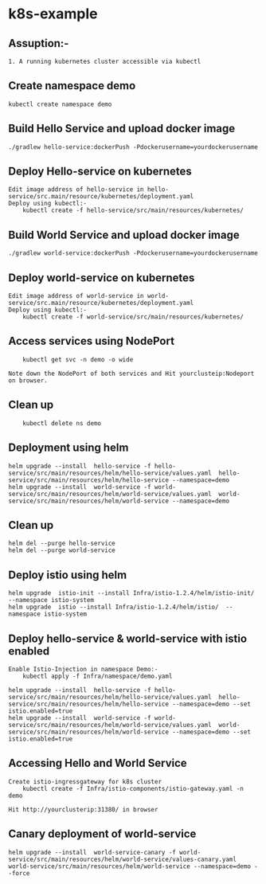 # k8s-example

## Assuption:-

    1. A running kubernetes cluster accessible via kubectl

## Create namespace demo

    kubectl create namespace demo

## Build Hello Service and upload docker image

    ./gradlew hello-service:dockerPush -Pdockerusername=yourdockerusername

## Deploy Hello-service on kubernetes

    Edit image address of hello-service in hello-service/src.main/resource/kubernetes/deployment.yaml
    Deploy using kubectl:-
        kubectl create -f hello-service/src/main/resources/kubernetes/

## Build World Service and upload docker image

    ./gradlew world-service:dockerPush -Pdockerusername=yourdockerusername

## Deploy world-service on kubernetes

    Edit image address of world-service in world-service/src.main/resource/kubernetes/deployment.yaml
    Deploy using kubectl:-
        kubectl create -f world-service/src/main/resources/kubernetes/

## Access services using NodePort

        kubectl get svc -n demo -o wide

    Note down the NodePort of both services and Hit yourclusteip:Nodeport on browser.


## Clean up

        kubectl delete ns demo

## Deployment using helm

    helm upgrade --install  hello-service -f hello-service/src/main/resources/helm/hello-service/values.yaml  hello-service/src/main/resources/helm/hello-service --namespace=demo
    helm upgrade --install  world-service -f world-service/src/main/resources/helm/world-service/values.yaml  world-service/src/main/resources/helm/world-service --namespace=demo

## Clean up

    helm del --purge hello-service
    helm del --purge world-service

## Deploy istio using helm

    helm upgrade  istio-init --install Infra/istio-1.2.4/helm/istio-init/  --namespace istio-system
    helm upgrade  istio --install Infra/istio-1.2.4/helm/istio/  --namespace istio-system

## Deploy hello-service & world-service with istio enabled

    Enable Istio-Injection in namespace Demo:-
        kubectl apply -f Infra/namespace/demo.yaml

    helm upgrade --install  hello-service -f hello-service/src/main/resources/helm/hello-service/values.yaml  hello-service/src/main/resources/helm/hello-service --namespace=demo --set istio.enabled=true
    helm upgrade --install  world-service -f world-service/src/main/resources/helm/world-service/values.yaml  world-service/src/main/resources/helm/world-service --namespace=demo --set istio.enabled=true

## Accessing Hello and World Service

    Create istio-ingressgateway for k8s cluster
        kubectl create -f Infra/istio-components/istio-gateway.yaml -n demo

    Hit http://yourclusterip:31380/ in browser


## Canary deployment of world-service

    helm upgrade --install  world-service-canary -f world-service/src/main/resources/helm/world-service/values-canary.yaml  world-service/src/main/resources/helm/world-service --namespace=demo --force
